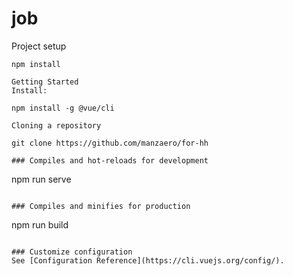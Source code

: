 # job

Project setup
```
npm install

Getting Started
Install:

npm install -g @vue/cli

Cloning a repository

git clone https://github.com/manzaero/for-hh

### Compiles and hot-reloads for development
```
npm run serve
```

### Compiles and minifies for production
```
npm run build
```

### Customize configuration
See [Configuration Reference](https://cli.vuejs.org/config/).
